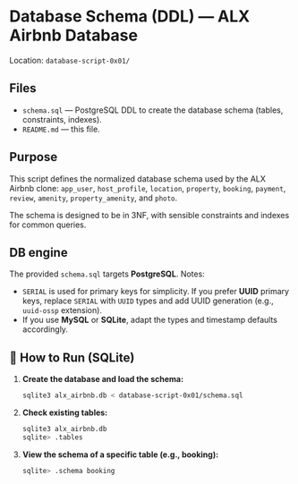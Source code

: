 # Database Schema (DDL) — ALX Airbnb Database

Location: `database-script-0x01/`

## Files

- `schema.sql` — PostgreSQL DDL to create the database schema (tables, constraints, indexes).
- `README.md` — this file.

## Purpose

This script defines the normalized database schema used by the ALX Airbnb clone:
`app_user`, `host_profile`, `location`, `property`, `booking`, `payment`, `review`, `amenity`, `property_amenity`, and `photo`.

The schema is designed to be in 3NF, with sensible constraints and indexes for common queries.

## DB engine

The provided `schema.sql` targets **PostgreSQL**. Notes:

- `SERIAL` is used for primary keys for simplicity. If you prefer **UUID** primary keys, replace `SERIAL` with `UUID` types and add UUID generation (e.g., `uuid-ossp` extension).
- If you use **MySQL** or **SQLite**, adapt the types and timestamp defaults accordingly.

## 🧩 How to Run (SQLite)

1. **Create the database and load the schema:**

   ```bash
   sqlite3 alx_airbnb.db < database-script-0x01/schema.sql

2. **Check existing tables:**

    ```bash
    sqlite3 alx_airbnb.db
    sqlite> .tables
    ```
3. **View the schema of a specific table (e.g., booking):**

    ```bash
    sqlite> .schema booking
